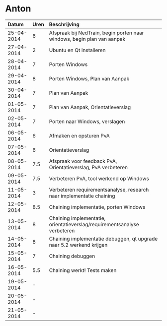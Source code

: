 # Anton
Datum      | Uren   | Beschrijving
:----------| :------|:------------
25-04-2014 | 6      | Afspraak bij NedTrain, begin porten naar windows, begin plan van aanpak
27-04-2014 | 2 	    | Ubuntu en Qt installeren
28-04-2014 | 7      | Porten Windows
29-04-2014 | 8      | Porten Windows, Plan van Aanpak
30-04-2014 | 7      | Plan van Aanpak
01-05-2014 | 7      | Plan van Aanpak, Orientatieverslag
02-05-2014 | 7      | Porten naar Windows, verslagen
06-05-2014 | 6      | Afmaken en opsturen PvA
07-05-2014 | 6      | Orientatieverslag
08-05-2014 | 7.5    | Afspraak voor feedback PvA, Orientatieverslag, PvA verbeteren
09-05-2014 | 7.5    | Verbeteren PvA, tool werkend op Windows
11-05-2014 | 3	    | Verbeteren requirementsanalyse, research naar implementatie chaining
12-05-2014 | 8.5    | Chaining implementatie, porten Windows
13-05-2014 | 8      | Chaining implementatie, orientatieverslag/requirementsanalyse verbeteren
14-05-2014 | 8      | Chaining implementatie debuggen, qt upgrade naar 5.2 werkend krijgen
15-05-2014 | 7      | Chaining debuggen
16-05-2014 | 5.5    | Chaining werkt! Tests maken
19-05-2014 | -      | 
20-05-2014 | -      | 
21-05-2014 | -      | 
